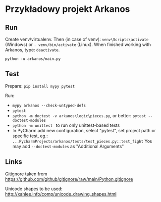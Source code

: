 Przykładowy projekt Arkanos
===========================

Run
---

Create venv/virtualenv. Then (in case of venv):
`venv\Scripts\activate` (Windows) or `. venv/bin/activate` (Linux). When finished working with Arkanos, type: `deactivate`.

`python -u arkanos/main.py`

Test
----
Prepare:
`pip install mypy pytest`

Run:
- `mypy arkanos --check-untyped-defs`
- `pytest`
- `python -m doctest -v arkanos\logic\pieces.py`, or better: `pytest --doctest-modules`
- `python -m unittest ` to run only unittest-based tests
- In PyCharm add new configuration, select "pytest", set project path or specific test, eg.: `...PycharmProjects/arkanos/tests/test_pieces.py::test_fight`
  You may add `--doctest-modules` as "Additional Arguments" 

Links
-----

Gitignore taken from
https://github.com/github/gitignore/raw/main/Python.gitignore

Unicode shapes to be used: http://xahlee.info/comp/unicode_drawing_shapes.html 